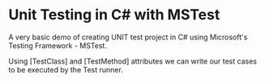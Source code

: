 # Unit Testing in C# with MSTest

A very basic demo of creating UNIT test project in C# using Microsoft's Testing Framework - MSTest.

Using [TestClass] and [TestMethod] attributes we can write our test cases to be executed by the Test runner.
